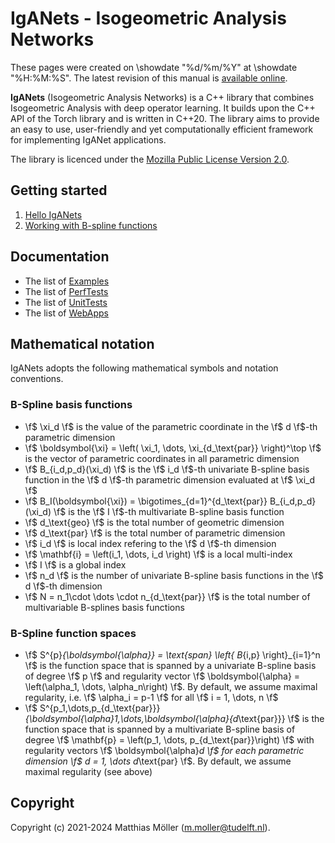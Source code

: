 # IgANets - Isogeometric Analysis Networks

These pages were created on \showdate "%d/%m/%Y" at \showdate
"%H:%M:%S". The latest revision of this manual is <a
href="https://iganets.github.io" target="_parent">available
online</a>.

**IgANets** (Isogeometric Analysis Networks) is a C++ library that
combines Isogeometric Analysis with deep operator learning. It builds
upon the C++ API of the Torch library and is written in C++20. The
library aims to provide an easy to use, user-friendly and yet
computationally efficient framework for implementing IgANet
applications.

The library is licenced under the [Mozilla Public License Version 2.0](https://www.mozilla.org/MPL/2.0).

## Getting started

1. [Hello IgANets](tutorial01.md)
2. [Working with B-spline functions](tutorial02.md)

## Documentation

- The list of [Examples](../examples/README.md)
- The list of [PerfTests](../perftests/README.md)
- The list of [UnitTests](../unittests/README.md)
- The list of [WebApps](../webapps/README.md)

## Mathematical notation

IgANets adopts the following mathematical symbols and notation conventions.

### B-Spline basis functions

- \f$ \xi_d \f$ is the value of the parametric coordinate in the \f$ d \f$-th parametric dimension
- \f$ \boldsymbol{\xi} = \left( \xi_1, \dots, \xi_{d_\text{par}} \right)^\top \f$ is the vector of parametric coordinates in all parametric dimension
- \f$ B_{i_d,p_d}(\xi_d) \f$ is the \f$ i_d \f$-th univariate B-spline basis function in the \f$ d \f$-th parametric dimension evaluated at \f$ \xi_d \f$
- \f$ B_I(\boldsymbol{\xi}) = \bigotimes_{d=1}^{d_\text{par}} B_{i_d,p_d}(\xi_d) \f$ is the \f$ I \f$-th multivariate B-spline basis function
- \f$ d_\text{geo} \f$ is the total number of geometric dimension
- \f$ d_\text{par} \f$ is the total number of parametric dimension
- \f$ i_d \f$ is local index refering to the \f$ d \f$-th dimension
- \f$ \mathbf{i} = \left(i_1, \dots, i_d \right) \f$ is a local multi-index
- \f$ I \f$ is a global index
- \f$ n_d \f$ is the number of univariate B-spline basis functions in the \f$ d \f$-th dimension
- \f$ N = n_1\cdot \dots \cdot n_{d_\text{par}} \f$ is the total number of multivariable B-splines basis functions

### B-Spline function spaces

- \f$ S^{p}_{\boldsymbol{\alpha}} = \text{span} \left\{ B_{i,p} \right\}_{i=1}^n \f$ is the function space that is spanned by a univariate B-spline basis of degree \f$ p \f$ and regularity vector \f$ \boldsymbol{\alpha} = \left(\alpha_1, \dots, \alpha_n\right) \f$. By default, we assume maximal regularity, i.e. \f$ \alpha_i = p-1 \f$ for all \f$ i = 1, \dots, n \f$
- \f$ S^{p_1,\dots,p_{d_\text{par}}}_{\boldsymbol{\alpha}_1,\dots,\boldsymbol{\alpha}_{d_\text{par}}} \f$ is the function space that is spanned by a multivariate B-spline basis of degree \f$ \mathbf{p} = \left(p_1, \dots, p_{d_\text{par}}\right) \f$ with regularity vectors \f$ \boldsymbol{\alpha}_d \f$ for each parametric dimension \f$ d = 1, \dots d_\text{par} \f$. By default, we assume maximal regularity (see above)

## Copyright

Copyright (c) 2021-2024 Matthias Möller (m.moller@tudelft.nl).
